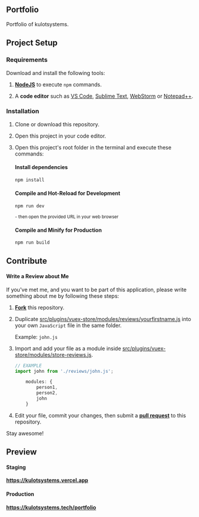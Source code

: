 ## Portfolio
Portfolio of kulotsystems.


## Project Setup

### Requirements

Download and install the following tools:
1. [**NodeJS**](https://nodejs.org/) to execute `npm` commands.
   
2. A **code editor** such as
   [VS Code](https://code.visualstudio.com),
   [Sublime Text](https://www.sublimetext.com),
   [WebStorm](https://www.jetbrains.com/webstorm) or
   [Notepad++](https://notepad-plus-plus.org/downloads).

### Installation

1. Clone or download this repository.
2. Open this project in your code editor.
3. Open this project's root folder in the terminal and execute these commands:

    #### Install dependencies
    ```sh
    npm install
    ```
    
    #### Compile and Hot-Reload for Development
    
    ```sh
    npm run dev
    ```
   <sup>- then open the provided URL in your web browser</sup>
    
    #### Compile and Minify for Production
    
    ```sh
    npm run build
    ```


## Contribute

#### Write a Review about Me
If you've met me, and you want to be part of this application,
please write something about me by following these steps:
1. [**Fork**](https://docs.github.com/en/get-started/quickstart/fork-a-repo) this repository.
2. Duplicate [src/plugins/vuex-store/modules/reviews/yourfirstname.js](src/plugins/vuex-store/modules/reviews/yourfirstname.js)
   into your own `JavaScript` file in the same folder.

   Example: `john.js`

3. Import and add your file as a module inside
   [src/plugins/vuex-store/modules/store-reviews.js](src/plugins/vuex-store/modules/store-reviews.js).

    ```javascript
   // EXAMPLE
   import john from './reviews/john.js';
   ```
   
    ```javascript
        modules: {
            person1,
            person2,
            john
        }
    ```

4. Edit your file, commit your changes, then submit a [**pull request**](https://docs.github.com/en/pull-requests) to this repository.

Stay awesome!


## Preview
#### Staging
**<https://kulotsystems.vercel.app>**

#### Production
**<https://kulotsystems.tech/portfolio>**
